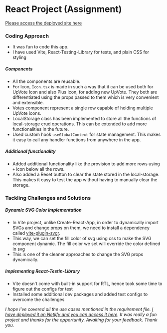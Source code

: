 # React Project (Assignment)

[Please access the deployed site here](https://master--react-assignment-scrawlr.netlify.app/)

### Coding Approach

- It was fun to code this app.
- I have used Vite, React-Testing-Library for tests, and plain CSS for styling

##### Components

- All the components are reusable.
- For Icon, `Icon.tsx` is made in such a way that it can be used both for UpVote Icon and also Plus Icon, for adding new UpVote. They both are differentiated using the props passed to them which is very convenient and extensible.
- Votes component represent a single row capable of holding multiple UpVote icons.
- LocalStorage class has been implemented to store all the functions of local-storage crud operations. This can be extended to add more functionalities in the future.
- Used custom hook `useGlobalContext` for state management. This makes it easy to call any handler functions from anywhere in the app.

##### Additional functionality

- Added additional functionality like the provision to add more rows using `+` icon below all the rows.
- Also added a Reset button to clear the state stored in the local-storage. This makes it easy to test the app without having to manually clear the storage.

### Tackling Challenges and Solutions

##### Dynamic SVG Color Implementation

- In Vite project, unlike Create-React-App, in order to dynamically import SVGs and change props on them, we need to install a dependency called [vite-plugin-svgr](https://github.com/pd4d10/vite-plugin-svgr).
- This way, we can set the fill color of svg using css to make the SVG component dynamic. The fill color we set will override the color defined in svg
- This is one of the cleaner approaches to change the SVG props dynamically.

##### Implementing React-Testin-Library

- Vite doesn't come with built-in support for RTL, hence took some time to figure out the configs for test
- Installed some additional dev packages and added test configs to overcome the challenges

_I hope I've covered all the use cases mentioned in the requirement file. [I have deployed it on Netlify and you can access it here](https://master--react-assignment-scrawlr.netlify.app/). It was really a fun project and thanks for the opportunity. Awaiting for your feedback. Thank you._
